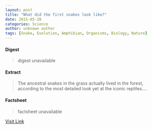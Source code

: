 ```yaml
---
layout: post
title: "What did the first snakes look like?"
date: 2015-05-20
categories: Science
author: unknown author
tags: [Snake, Evolution, Amphibian, Organisms, Biology, Nature]
---
```



#### Digest
>digest unavailable

#### Extract
>The ancestral snakes in the grass actually lived in the forest, according to the most detailed look yet at the iconic reptiles....

#### Factsheet
>factsheet unavailable

[Visit Link](http://phys.org/news351261014.html)


